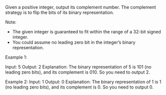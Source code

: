 Given a positive integer, output its complement number. The complement strategy is to flip the bits of its binary representation.

Note:

* The given integer is guaranteed to fit within the range of a 32-bit signed integer.
* You could assume no leading zero bit in the integer’s binary representation.

Example 1:

Input: 5
Output: 2
Explanation: The binary representation of 5 is 101 (no leading zero bits), and its complement is 010. So you need to output 2.

Example 2:
Input: 1
Output: 0
Explanation: The binary representation of 1 is 1 (no leading zero bits), and its complement is 0. So you need to output 0.
